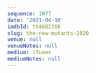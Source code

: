 ```yaml
---
sequence: 1077
date: '2021-04-10'
imdbId: tt4682266
slug: the-new-mutants-2020
venue: null
venueNotes: null
medium: iTunes
mediumNotes: null
---
```


